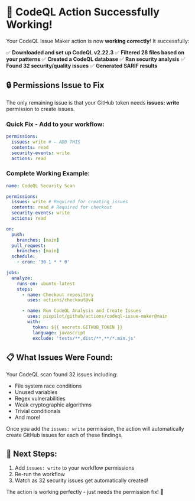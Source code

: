 # 🎉 CodeQL Action Successfully Working!

Your CodeQL Issue Maker action is now **working correctly**! It successfully:

✅ **Downloaded and set up CodeQL v2.22.3**
✅ **Filtered 28 files based on your patterns**
✅ **Created a CodeQL database**
✅ **Ran security analysis**
✅ **Found 32 security/quality issues**
✅ **Generated SARIF results**

## 🔒 Permissions Issue to Fix

The only remaining issue is that your GitHub token needs **issues: write** permission to create issues.

### Quick Fix - Add to your workflow:

```yaml
permissions:
  issues: write # ← ADD THIS
  contents: read
  security-events: write
  actions: read
```

### Complete Working Example:

```yaml
name: CodeQL Security Scan

permissions:
  issues: write # Required for creating issues
  contents: read # Required for checkout
  security-events: write
  actions: read

on:
  push:
    branches: [main]
  pull_request:
    branches: [main]
  schedule:
    - cron: '30 1 * * 0'

jobs:
  analyze:
    runs-on: ubuntu-latest
    steps:
      - name: Checkout repository
        uses: actions/checkout@v4

      - name: Run CodeQL Analysis and Create Issues
        uses: pixpilot/github/actions/codeql-issue-maker@main
        with:
          token: ${{ secrets.GITHUB_TOKEN }}
          language: javascript
          exclude: 'tests/**,dist/**,**/*.min.js'
```

## 📋 What Issues Were Found:

Your CodeQL scan found 32 issues including:

- File system race conditions
- Unused variables
- Regex vulnerabilities
- Weak cryptographic algorithms
- Trivial conditionals
- And more!

Once you add the `issues: write` permission, the action will automatically create GitHub issues for each of these findings.

## 🚀 Next Steps:

1. Add `issues: write` to your workflow permissions
2. Re-run the workflow
3. Watch as 32 security issues get automatically created!

The action is working perfectly - just needs the permission fix! 🎯
